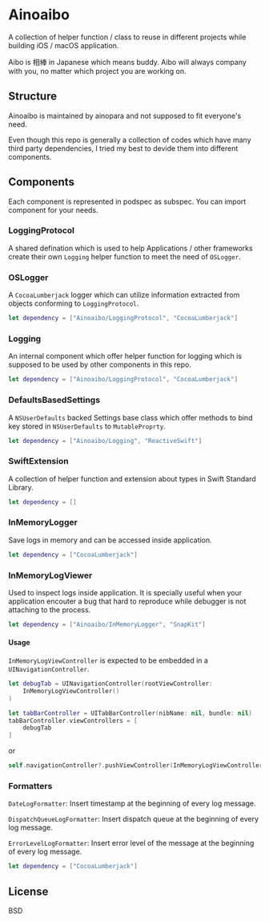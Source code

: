 # Ainoaibo

A collection of helper function / class to reuse in different projects while building iOS / macOS application.

Aibo is 相棒 in Japanese which means buddy. Aibo will always company with you, no matter which project you are working on.

## Structure
Ainoaibo is maintained by ainopara and not supposed to fit everyone's need.

Even though this repo is generally a collection of codes which have many third party dependencies, I tried my best to devide them into different components.

## Components
Each component is represented in podspec as subspec. You can import component for your needs.

### LoggingProtocol
A shared defination which is used to help Applications / other frameworks create their own `Logging` helper function to meet the need of `OSLogger`.

### OSLogger
A `CocoaLumberjack` logger which can utilize information extracted from objects conforming to `LoggingProtocol`.

```swift
let dependency = ["Ainoaibo/LoggingProtocol", "CocoaLumberjack"]
```

### Logging
An internal component which offer helper function for logging which is supposed to be used by other components in this repo.

```swift
let dependency = ["Ainoaibo/LoggingProtocol", "CocoaLumberjack"]
```

### DefaultsBasedSettings
A `NSUserDefaults` backed Settings base class which offer methods to bind key stored in `NSUserDefaults` to `MutableProprty`.

```swift
let dependency = ["Ainoaibo/Logging", "ReactiveSwift"]
```

### SwiftExtension
A collection of helper function and extension about types in Swift Standard Library.

```swift
let dependency = []
```

### InMemoryLogger
Save logs in memory and can be accessed inside application.

```swift
let dependency = ["CocoaLumberjack"]
```

### InMemoryLogViewer
Used to inspect logs inside application. It is specially useful when your application encouter a bug that hard to reproduce while debugger is not attaching to the process.

```swift
let dependency = ["Ainoaibo/InMemoryLogger", "SnapKit"]
```

#### Usage
`InMemoryLogViewController` is expected to be embedded in a `UINavigationController`.

```swift
let debugTab = UINavigationController(rootViewController:
    InMemoryLogViewController()
)

let tabBarController = UITabBarController(nibName: nil, bundle: nil)
tabBarController.viewControllers = [
    debugTab
]
```

or

```swift
self.navigationController?.pushViewController(InMemoryLogViewController(), animated: true)
```

### Formatters

`DateLogFormatter`: Insert timestamp at the beginning of every log message.

`DispatchQueueLogFormatter`: Insert dispatch queue at the beginning of every log message.

`ErrorLevelLogFormatter`: Insert error level of the message at the beginning of every log message.

```swift
let dependency = ["CocoaLumberjack"]
```

## License
BSD